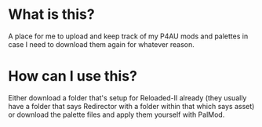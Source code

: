 # What is this?

A place for me to upload and keep track of my P4AU mods and palettes in case I need to download them again for whatever reason.

# How can I use this?

Either download a folder that's setup for Reloaded-II already (they usually have a folder that says Redirector with a folder within that which says asset) or download the palette files and apply them yourself with PalMod.
